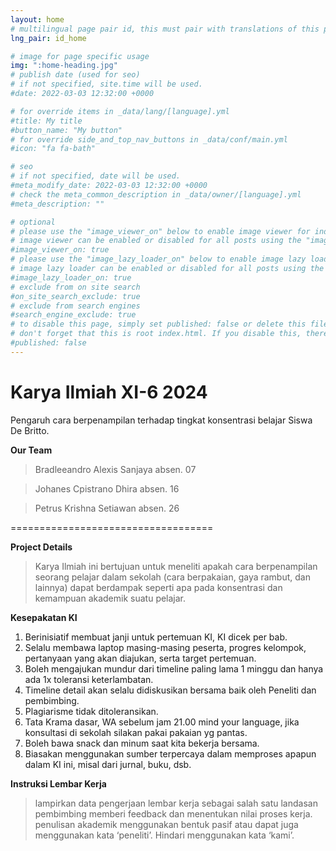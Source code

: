 ```yaml
---
layout: home
# multilingual page pair id, this must pair with translations of this page. (This name must be unique)
lng_pair: id_home

# image for page specific usage
img: ":home-heading.jpg"
# publish date (used for seo)
# if not specified, site.time will be used.
#date: 2022-03-03 12:32:00 +0000

# for override items in _data/lang/[language].yml
#title: My title
#button_name: "My button"
# for override side_and_top_nav_buttons in _data/conf/main.yml
#icon: "fa fa-bath"

# seo
# if not specified, date will be used.
#meta_modify_date: 2022-03-03 12:32:00 +0000
# check the meta_common_description in _data/owner/[language].yml
#meta_description: ""

# optional
# please use the "image_viewer_on" below to enable image viewer for individual pages or posts (_posts/ or [language]/_posts folders).
# image viewer can be enabled or disabled for all posts using the "image_viewer_posts: true" setting in _data/conf/main.yml.
#image_viewer_on: true
# please use the "image_lazy_loader_on" below to enable image lazy loader for individual pages or posts (_posts/ or [language]/_posts folders).
# image lazy loader can be enabled or disabled for all posts using the "image_lazy_loader_posts: true" setting in _data/conf/main.yml.
#image_lazy_loader_on: true
# exclude from on site search
#on_site_search_exclude: true
# exclude from search engines
#search_engine_exclude: true
# to disable this page, simply set published: false or delete this file
# don't forget that this is root index.html. If you disable this, there will be no index.html page to open
#published: false
---
```

# Karya Ilmiah XI-6 2024

Pengaruh cara berpenampilan terhadap tingkat konsentrasi belajar Siswa De Britto.

**Our Team**
> Bradleeandro Alexis Sanjaya		absen. 07

> Johanes Cpistrano Dhira    		absen. 16

> Petrus Krishna Setiawan    		absen. 26

===================================

**Project Details**
> Karya Ilmiah ini bertujuan untuk meneliti apakah cara berpenampilan seorang pelajar dalam sekolah (cara berpakaian, gaya rambut, dan lainnya) dapat berdampak seperti apa pada konsentrasi dan kemampuan akademik suatu pelajar.


**Kesepakatan KI**
1. Berinisiatif membuat janji untuk pertemuan KI, KI dicek per bab.
2. Selalu membawa laptop masing-masing peserta, progres kelompok, pertanyaan yang akan diajukan, serta target pertemuan.
3. Boleh mengajukan mundur dari timeline paling lama 1 minggu dan hanya ada 1x toleransi keterlambatan.
4. Timeline detail akan selalu didiskusikan bersama baik oleh Peneliti dan pembimbing.
5. Plagiarisme tidak ditoleransikan.
6. Tata Krama dasar, WA sebelum jam 21.00 mind your language, jika konsultasi di sekolah silakan pakai pakaian yg pantas.
7. Boleh bawa snack dan minum saat kita bekerja bersama.
8. Biasakan menggunakan sumber terpercaya dalam memproses apapun dalam KI ini, misal dari jurnal, buku, dsb.

**Instruksi Lembar Kerja**

> lampirkan data pengerjaan lembar kerja sebagai salah satu landasan pembimbing memberi feedback dan menentukan nilai proses kerja.
> penulisan akademik menggunakan bentuk pasif atau dapat juga menggunakan kata ‘peneliti’. Hindari menggunakan kata ‘kami’.

